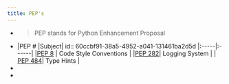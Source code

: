 ```yaml
---
title: PEP's
---
```


-
  > PEP stands for Python Enhancement Proposal
-
  |PEP # |Subject|
  id:: 60ccbf91-38a5-4952-a041-131461ba2d5d
  |:-----|:------|
  |[PEP 8](https://www.python.org/dev/peps/pep-0008/) | Code Style Conventions |
  |[PEP 282](https://www.python.org/dev/peps/pep-0282/)| Logging System |
  | [PEP 484](https://www.python.org/dev/peps/pep-0484/)| Type Hints |
-
-